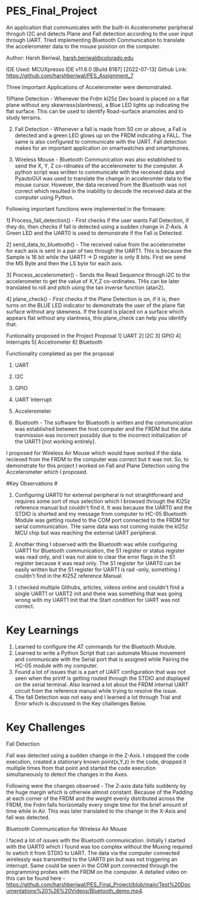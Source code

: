 # PES_Final_Project

An application that communicates with the built-in Accelerometer peripheral throguh I2C and detects Plane and Fall detection according to the user input through UART. Tried implementing Bluetooth Communication to translate the accelerometer data to the mouse poistion on the computer. 

Author: Harsh Beriwal, harsh.beriwal@colorado.edu

IDE Used: MCUXpresso IDE v11.6.0 [Build 8187] [2022-07-13] Github Link: https://github.com/harshberiwal/PES_Assignment_7

Three Important Applications of Accelerometer were demonstrated. 

1)Plane Detection - Whenever the Frdm kl25z Dev board is placed on a flat plane without any skewness(slantness), a Blue LED lights up indicating the flat surface. This can be used to identify Road-surface anamolies and to study terrains. 

2) Fall Detection - Whenever a fall is made from 50 cm or above, a Fall is detected and a green LED glows up on the FRDM indicating a FALL. The same is also configured to communicate with the UART. Fall detection makes for an important application on smartwatches and smartphones. 

3) Wireless Mouse - Bluetooth Communication was also established to send the X, Y, Z co-rdinates of the accelerometer to the computer. A python script was written to communicate with the received data and PyautoGUI was used to translate the change in acceleromter data to the mouse cursor. However, the data received from the Bluetooth was not correct which resulted in the inability to decode the received data at the computer using Python. 

Following important functions were implemented in the firmware: 

1] Process_fall_detection() - First checks if the user wants Fall Detection, if they do, then checks if fall is detected using a sudden change in Z-Axis. A Green LED and the UART0 is used to demonstrate if the Fall is Detected. 

2] send_data_to_bluetooth() - The received value from the accelerometer for each axis is sent in a pair of two through the UART1. This is because the Sample is 16 bit while the UART1 -> D register is only 8 bits. First we send the MS Byte and then the LS byte for each axis. 

3] Process_accelerometer() - Sends the Read Sequence through i2C to the accelerometer to get the value of X,Y,Z co-ordinates. THis can be later translated to roll
and pitch using the tan inverse function (atan2). 

4] plane_check() - First checks if the Plane Detection is on, if it is, then turns on the BLUE LED indicator to demonstrate the user of the plane flat surface without any skewness. If the board is placed on a surface which appears flat without any slantness, this plane_check can help you identify that. 

Funtionality proposed in the Project Proposal 
1] UART
2] I2C
3] GPIO 
4] Interrupts 
5] Accelrometer 
6] Bluetooth 

Functionality completed as per the proposal 
1) UART
2) I2C
3) GPIO
4) UART Interrupt 
5) Accelerometer

1) Bluetooth - The software for Bluetooth is written and the communication was established between the host computer and the FRDM but the data tranmission was incorrect possibly due to the incorrect initialization of the UART1 [not working entirely]. 

I proposed for Wireless Air Mouse which would have worked if the data recieved from the FRDM to the computer was correct but it was not. So, to demonstrate for this project I worked on Fall and Plane Detection using the Accelerometer which I proposed. 

#Key Observations #

1) Configuring UART0 for external peripheral is not straightforward and requires some sort of mux selection which I browsed through the Kl25z reference manual but couldn't find it. It was because the UART0 and the STDIO is shorted and my message from computer to HC-05 Bluetooth Module was getting routed to the COM port connected to the FRDM for serial communication. THe same data was not coming inside the kl25z MCU chip but was reaching the external UART peripheral. 
 
2) Another thing I observed with the Bluetooth was while configuring UART1 for Bluetooth communication, the S1 register or status register was read only, and I was not able to clear the error flags in the S1 register because it was read only. The S1 register for UART0 can be easily written but the S1 register for UART1 is rad -only, something I couldn't find in the Kl25Z reference Manual. 

3) I checked multiple Githubs, articles, videos  online and couldn't find a single UART1 or UART2 init and there was something that was going wrong with my UART1 Init that the Start condition for UART was not correct. 

# Key Learnings #

1) Learned to configure the AT commands for the Bluetooth Module. 
2) Learned to write a Python Script that can automate Mouse movement and communicate with the Serial port that is assigned while Pairing the HC-05 module with my computer.
3) Found a lot of issues that is a part of UART configuration that was not seen when the printf is getting routed through the STDIO and displayed on the serial terminal. Also learned a lot about the FRDM internal UART circuit from the reference manual while trying to resolve the issue. 
4) The fall Detection was not easy and I learned a lot through Trial and Error which is discussed in the Key challenges Below.  

# Key Challenges #

Fall Detection

Fall was detected using a sudden change in the Z-Axis. I stopped the code execution, created a stationary known point(x,Y,z) in the code, dropped it multiple times from that point and started the code execution simultaneously to detect the changes in the Axes. 

Following were the changes observed - The Z-axis data falls suddenly by the huge margin which is otherwie almost constant. Because of the Padding at each corner of the FRDM and the weight evenly distributed across the FRDM, the Frdm falls horizontally every single time for the brief amount of time while in Air. This was later translated to the change in the X-Axis and fall was detected.

Bluetooth Communication for Wireless Air Mouse

I faced a lot of issues with the Bluetooth communication. Initially I started with the UART0 which I found was too complex without the Muxing required to swtich it from STDIO to UART. The data via the computer connected wirelessly was transmitted to the UART0 pin but was not triggering an interrupt. Same could be seen in the COM port connected through the programming probes with the FRDM on the computer. A detailed video on this can be found here - https://github.com/harshberiwal/PES_Final_Project/blob/main/Test%20Documentations%20%26%20Videos/Bluetooth_demo.mp4. 
